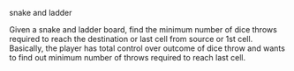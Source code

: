 snake and ladder 

Given a snake and ladder board, find the minimum number of dice throws required to reach the destination or last cell from source or 1st cell. 
Basically, the player has total control over outcome of dice throw and wants to find out minimum number of throws required to reach last cell.
